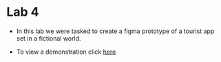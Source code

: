 # Lab 4

* In this lab we were tasked to create a figma prototype of a tourist app set in a fictional world.

* To view a demonstration click [here](https://www.figma.com/proto/5ddRU0hgRaiUQtffaF6rDw/Lab4---Application-Prototype?type=design&node-id=3-2&scaling=scale-down&page-id=0%3A1&starting-point-node-id=3%3A2&show-proto-sidebar=1&mode=design)